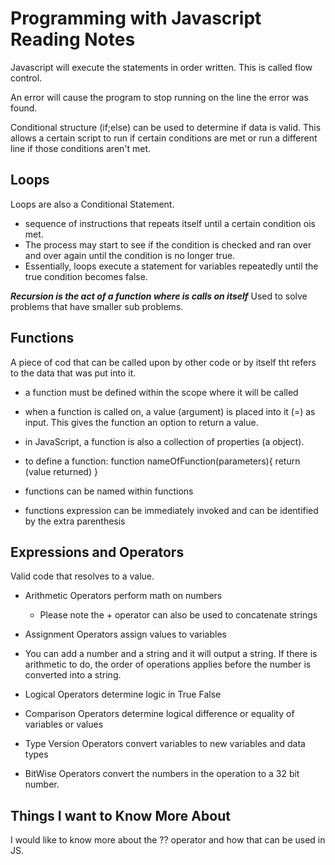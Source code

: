 # Programming with Javascript Reading Notes

Javascript will execute the statements in order written. This is called flow control.

An error will cause the program to stop running on the line the error was found.

Conditional structure (if;else) can be used to determine if data is valid. This allows a certain script to run if certain conditions are met or run a different line if those conditions aren't met.

## Loops

Loops are also a Conditional Statement.

* sequence of instructions that repeats itself until a certain condition ois met.
* The process may start to see if the condition is checked and ran over and over again until the condition is no longer true.
* Essentially, loops execute a statement for variables repeatedly until the true condition becomes false.

***Recursion is the act of a function where is calls on itself*** Used to solve problems that have smaller sub problems.

## Functions

A piece of cod that can be called upon by other code or by itself tht refers to the data that was put into it.

* a function must be defined within the scope where it will be called

* when a function is called on, a value (argument) is placed into it (=) as input. This gives the function an option to return a value.  

* in JavaScript, a function is also a collection of properties (a object).

* to define a function:
        function nameOfFunction(parameters){
            return (value returned)
        }

* functions can be named within functions

* functions expression can be immediately invoked and can be identified by the extra parenthesis

## Expressions and Operators  

Valid code that resolves to a value.

* Arithmetic Operators perform math on numbers
  * Please note the + operator can also be used to concatenate strings

* Assignment Operators assign values to variables

* You can add a number and a string and it will output a string. If there is arithmetic to do, the order of operations applies before the number is converted into a string.  

* Logical Operators determine logic in True False

* Comparison Operators determine logical difference or equality of variables or values

* Type Version Operators convert variables to new variables and data types

* BitWise Operators convert the numbers in the operation to a 32 bit number.

## Things I want to Know More About

I would like to know more about the ?? operator and how that can be used in JS.